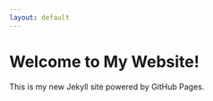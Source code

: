 ```yaml
---
layout: default
---
```


# Welcome to My Website!

This is my new Jekyll site powered by GitHub Pages.
